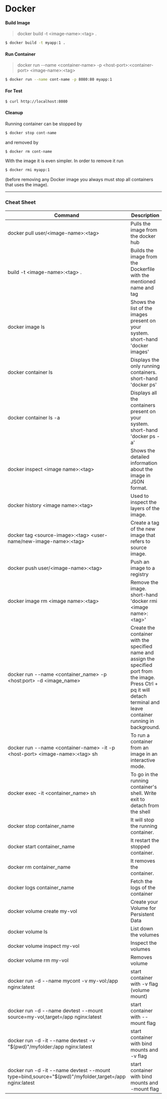 # Docker

#### Build Image

> docker build -t &lt;image-name&gt;:&lt;tag&gt; .
```sh
$ docker build -t myapp:1 .
```

#### Run Container
> docker run --name &lt;container-name&gt; -p &lt;host-port&gt;:&lt;container-port&gt; &lt;image-name&gt;:&lt;tag&gt;
```sh
$ docker run --name cont-name -p 8080:80 myapp:1
```

#### For Test

```sh
$ curl http://localhost:8080
```
#### Cleanup
Running container can be stopped by
```sh
$ docker stop cont-name
```
and removed by
```sh
$ docker rm cont-name
```
With the image it is even simpler. In order to remove it run
```sh
$ docker rmi myapp:1
```
(before removing any Docker image you always must stop all containers that uses the image).

***

### Cheat Sheet

| Command | Description |
| ------ | ------ |
| docker pull user/&lt;image-name&gt;:&lt;tag&gt; | Pulls the image from the docker hub |
| build -t &lt;image-name&gt;:&lt;tag&gt; . | Builds the image from the Dockerfile with the mentioned name and tag |
| docker image ls | Shows the list of the images present on your system. short-hand 'docker images' |
| docker container ls | Displays the only running containers. short-hand 'docker ps'  |
| docker container ls -a | Displays all the containers present on your system. short-hand 'docker ps  -a' |
| docker inspect &lt;image name&gt;:&lt;tag&gt; | Shows the detailed information about the image in JSON format. |
| docker history &lt;image name&gt;:&lt;tag&gt; | Used to inspect the layers of the image. |
| docker tag &lt;source-image&gt;:&lt;tag&gt; &lt;user-name/new-image-name&gt;:&lt;tag&gt; | Create a tag of the new image that refers to source image.  |
|docker push user/&lt;image-name&gt;:&lt;tag&gt; | Push an image to a registry |
| docker image rm &lt;image name&gt;:&lt;tag&gt; | Remove the image. short-hand 'docker rmi &lt;image name&gt;:&lt;tag&gt;' |
| docker run --name &lt;container_name&gt; -p &lt;host:port&gt; -d &lt;image_name&gt; | Create the container with the specified name and assign the specified port from the image. Press Ctrl + pq it will detach terminal and leave container running in background. |
| docker run --name &lt;container-name&gt; -it -p &lt;host-port&gt; &lt;image-name&gt;:&lt;tag&gt; sh | To run a container from an image in an interactive mode.|
| docker exec -it &lt;container_name&gt; sh | To go in the running container's shell. Write exit to detach from the shell |
| docker stop container_name | It will stop the running container. |
| docker start container_name | It restart the stopped container. |
| docker rm container_name | It removes the container. |
| docker logs container_name | Fetch the logs of the container |
| docker volume create my-vol | Create your Volume for Persistent Data |
| docker volume ls | List down the volumes |
| docker volume inspect my-vol | Inspect the volumes |
| docker volume rm my-vol | Removes volume |
| docker run -d --name mycont -v my-vol:/app nginx:latest | start container with -v flag (volume mount) |
| docker run -d --name devtest --mount source=my-vol,target=/app nginx:latest | start container with --mount flag |
| docker run -d -it --name devtest -v "$(pwd)"/myfolder:/app nginx:latest | start container with bind mounts and -v flag |
| docker run -d -it --name devtest --mount type=bind,source="$(pwd)"/myfolder,target=/app nginx:latest | start container with bind mounts and -mount flag |


